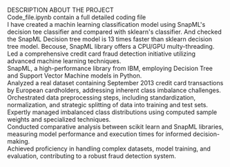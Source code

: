 DESCRIPTION ABOUT THE PROJECT <br />
Code_file.ipynb contain a full detailed coding file <br />
I have created a machin learning classification model using SnapML's decision tee classifier and compared with sklearn's classifier. And checked the SnapML Decision tree model is 13 times faster than sklearn decision tree model. Becouse, SnapML library offers a CPU/GPU multy-threading. <br />
Led a comprehensive credit card fraud detection initiative utilizing advanced machine learning techniques. <br />
SnapML, a high-performance library from IBM, employing Decision Tree and Support Vector Machine models in Python. <br />
Analyzed a real dataset containing September 2013 credit card transactions by European cardholders, addressing inherent class imbalance challenges. <br />
Orchestrated data preprocessing steps, including standardization, normalization, and strategic splitting of data into training and test sets. <br />
Expertly managed imbalanced class distributions using computed sample weights and specialized techniques. <br />
Conducted comparative analysis between scikit learn and SnapML libraries, measuring model performance and execution times for informed decision-making. <br />
Achieved proficiency in handling complex datasets, model training, and evaluation, contributing to a robust fraud detection system.<br />
